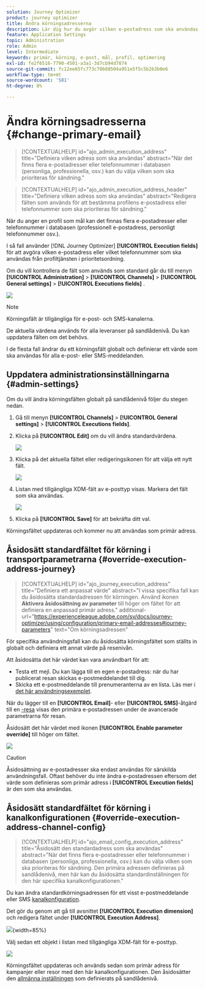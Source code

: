 ```yaml
---
solution: Journey Optimizer
product: journey optimizer
title: Ändra körningsadresserna
description: Lär dig hur du avgör vilken e-postadress som ska användas från profiltjänsten.
feature: Application Settings
topic: Administration
role: Admin
level: Intermediate
keywords: primär, körning, e-post, mål, profil, optimering
exl-id: fe2f6516-7790-4501-a3a1-3d7cb94d7874
source-git-commit: fc12ee65fc773c70b88504a951e5f5c5b2b3b0e6
workflow-type: tm+mt
source-wordcount: '581'
ht-degree: 0%

---
```


# Ändra körningsadresserna {#change-primary-email}

>[!CONTEXTUALHELP]
>id="ajo_admin_execution_address"
>title="Definiera vilken adress som ska användas"
>abstract="När det finns flera e-postadresser eller telefonnummer i databasen (personliga, professionella, osv.) kan du välja vilken som ska prioriteras för sändning."

>[!CONTEXTUALHELP]
>id="ajo_admin_execution_address_header"
>title="Definiera vilken adress som ska användas"
>abstract="Redigera fälten som används för att bestämma profilens e-postadress eller telefonnummer som ska prioriteras för sändning."

När du anger en profil som mål kan det finnas flera e-postadresser eller telefonnummer i databasen (professionell e-postadress, personligt telefonnummer osv.).

I så fall använder [!DNL Journey Optimizer] **[!UICONTROL Execution fields]** för att avgöra vilken e-postadress eller vilket telefonnummer som ska användas från profiltjänsten i prioritetsordning.

Om du vill kontrollera de fält som används som standard går du till menyn **[!UICONTROL Administration]** > **[!UICONTROL Channels]** > **[!UICONTROL General settings]** > **[!UICONTROL Executions fields]** .

![](assets/primary-address-execution-fields.png)

>[!NOTE]
>
>Körningsfält är tillgängliga för e-post- och SMS-kanalerna.

De aktuella värdena används för alla leveranser på sandlådenivå. Du kan uppdatera fälten om det behövs.

I de flesta fall ändrar du ett körningsfält globalt och definierar ett värde som ska användas för alla e-post- eller SMS-meddelanden. <!--[Learn how](#admin-settings)-->

<!--In some specific use cases only, you can override the value set globally and define a different value at the journey level. [Learn more](#journey-parameters)-->

## Uppdatera administrationsinställningarna {#admin-settings}

Om du vill ändra körningsfälten globalt på sandlådenivå följer du stegen nedan.

1. Gå till menyn **[!UICONTROL Channels]** > **[!UICONTROL General settings]** > **[!UICONTROL Executions fields]**.

1. Klicka på **[!UICONTROL Edit]** om du vill ändra standardvärdena.

   ![](assets/primary-address.png)

1. Klicka på det aktuella fältet eller redigeringsikonen för att välja ett nytt fält.

   ![](assets/primary-address-edit.png)

1. Listan med tillgängliga XDM-fält av e-posttyp visas. Markera det fält som ska användas.

   ![](assets/primary-address-select-field.png)

1. Klicka på **[!UICONTROL Save]** för att bekräfta ditt val.

Körningsfältet uppdateras och kommer nu att användas som primär adress.

<!--1. You can also select an additional field to use as secondary email address. This allows you to determine which field to use if the primary field is empty for a profile. -->

## Åsidosätt standardfältet för körning i transportparametrarna {#override-execution-address-journey}

>[!CONTEXTUALHELP]
>id="ajo_journey_execution_address"
>title="Definiera ett anpassat värde"
>abstract="I vissa specifika fall kan du åsidosätta standardadressen för körningen. Använd ikonen **Aktivera åsidosättning av parameter** till höger om fältet för att definiera en anpassad primär adress."
>additional-url="https://experienceleague.adobe.com/sv/docs/journey-optimizer/using/configuration/primary-email-addresses#journey-parameters" text="Om körningsadressen"

För specifika användningsfall kan du åsidosätta körningsfältet som ställts in globalt och definiera ett annat värde på resenivån.

Att åsidosätta det här värdet kan vara användbart för att:

* Testa ett mejl. Du kan lägga till en egen e-postadress: när du har publicerat resan skickas e-postmeddelandet till dig.
* Skicka ett e-postmeddelande till prenumeranterna av en lista. Läs mer i [det här användningsexemplet](../building-journeys/message-to-subscribers-uc.md).

När du lägger till en **[!UICONTROL Email]**- eller **[!UICONTROL SMS]**-åtgärd till en [-resa](../email/create-email.md#create-email-journey-campaign) visas den primära e-postadressen under de avancerade parametrarna för resan.

Åsidosätt det här värdet med ikonen **[!UICONTROL Enable parameter override]** till höger om fältet.

![](assets/journey-enable-parameter-override.png)

>[!CAUTION]
>
>Åsidosättning av e-postadresser ska endast användas för särskilda användningsfall. Oftast behöver du inte ändra e-postadressen eftersom det värde som definieras som primär adress i **[!UICONTROL Execution fields]** är den som ska användas.

## Åsidosätt standardfältet för körning i kanalkonfigurationen {#override-execution-address-channel-config}

>[!CONTEXTUALHELP]
>id="ajo_email_config_execution_address"
>title="Åsidosätt den standardadress som ska användas"
>abstract="När det finns flera e-postadresser eller telefonnummer i databasen (personliga, professionella, osv.) kan du välja vilken som ska prioriteras för sändning. Den primära adressen definieras på sandlådenivå, men här kan du åsidosätta standardinställningen för den här specifika kanalkonfigurationen."

Du kan ändra standardkörningsadressen för ett visst e-postmeddelande eller SMS [kanalkonfiguration](channel-surfaces.md).

Det gör du genom att gå till avsnittet **[!UICONTROL Execution dimension]** och redigera fältet under **[!UICONTROL Execution Address]**.

![](assets/sms-config-execution-address.png){width=85%}

Välj sedan ett objekt i listan med tillgängliga XDM-fält för e-posttyp.

![](assets/sms-config-execution-field.png)

Körningsfältet uppdateras och används sedan som primär adress för kampanjer eller resor med den här kanalkonfigurationen. Den åsidosätter den [allmänna inställningen](#admin-settings) som definierats på sandlådenivå.

<!--[Learn more on the execution address in the email configuration ](../email/email-settings.md#execution-address)-->
